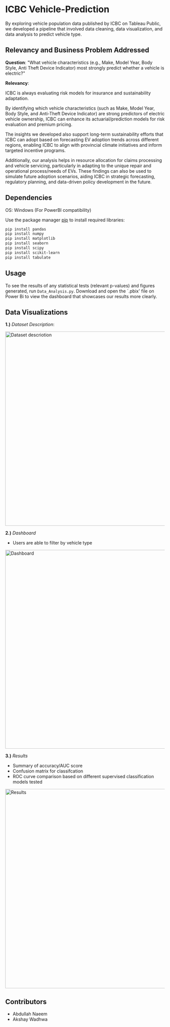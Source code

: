 # ICBC Vehicle-Prediction 

By exploring vehicle population data published by ICBC on Tableau Public, we developed a pipeline that involved data cleaning, data visualization, and data analysis to predict vehicle type. 

## Relevancy and Business Problem Addressed 

**Question**: "What vehicle characteristics (e.g., Make, Model Year, Body Style, Anti Theft Device Indicator) most strongly predict whether a vehicle is electric?" 

**Relevancy**: 

<p> ICBC is always evaluating risk models for insurance and sustainability adaptation. </p>

<p> By identifying which vehicle characteristics (such as Make, Model Year, Body Style, and Anti-Theft Device Indicator) are strong predictors of electric vehicle ownership, ICBC can enhance its actuarial/prediction models for risk evaluation and premium pricing. </p>

<p> The insights we developed also support long-term sustainability efforts that ICBC can adopt based on forecasting EV adoption trends across different regions, enabling ICBC to align with provincial climate initiatives and inform targeted incentive programs. </p>

<p>Additionally, our analysis helps in resource allocation for claims processing and vehicle servicing, particularly in adapting to the unique repair and operational process/needs of EVs. These findings can also be used to simulate future adoption scenarios, aiding ICBC in strategic forecasting, regulatory planning, and data-driven policy development in the future.</p>


## Dependencies

OS: Windows (For PowerBI compatibility) 

Use the package manager [pip](https://pip.pypa.io/en/stable/) to install required libraries:

```bash
pip install pandas
pip install numpy
pip install matplotlib
pip install seaborn
pip install scipy
pip install scikit-learn
pip install tabulate
```

## Usage

To see the results of any statistical tests (relevant p-values) and figures generated, run `Data_Analysis.py`. Download and open the `.pbix' file on Power Bi to view the dashboard that showcases our results more clearly. 

## Data Visualizations 

**1.)** *Dataset Description*: 

<img width="1113" height="612" alt="Dataset descriotion" src="https://github.com/user-attachments/assets/5c75ee18-0f6c-4b66-862e-567bb7d93388" />

**2.)** *Dashboard* 

- Users are able to filter by vehicle type

<img width="1120" height="626" alt="Dashboard" src="https://github.com/user-attachments/assets/ae6d11aa-7300-44e7-af04-275e6957a9c7" />

**3.)** *Results*

- Summary of accuracy/AUC score
- Confusion matrix for classifcation
- ROC curve comparison based on different supervised classification models tested
  
<img width="1122" height="628" alt="Results" src="https://github.com/user-attachments/assets/f2a4ff3a-a0fe-4caa-a2e1-2dc42e1a509b" />


## Contributors

<ul>
<li>Abdullah Naeem</li>
<li>Akshay Wadhwa </li>
</ul>


